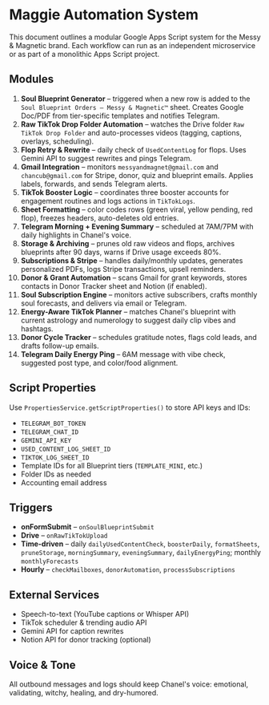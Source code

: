 # Maggie Automation System

This document outlines a modular Google Apps Script system for the Messy & Magnetic brand. Each workflow can run as an independent microservice or as part of a monolithic Apps Script project.

## Modules

1. **Soul Blueprint Generator** – triggered when a new row is added to the `Soul Blueprint Orders – Messy & Magnetic™` sheet. Creates Google Doc/PDF from tier-specific templates and notifies Telegram.
2. **Raw TikTok Drop Folder Automation** – watches the Drive folder `Raw TikTok Drop Folder` and auto-processes videos (tagging, captions, overlays, scheduling).
3. **Flop Retry & Rewrite** – daily check of `UsedContentLog` for flops. Uses Gemini API to suggest rewrites and pings Telegram.
4. **Gmail Integration** – monitors `messyandmagnet@gmail.com` and `chancub@gmail.com` for Stripe, donor, quiz and blueprint emails. Applies labels, forwards, and sends Telegram alerts.
5. **TikTok Booster Logic** – coordinates three booster accounts for engagement routines and logs actions in `TikTokLogs`.
6. **Sheet Formatting** – color codes rows (green viral, yellow pending, red flop), freezes headers, auto-deletes old entries.
7. **Telegram Morning + Evening Summary** – scheduled at 7AM/7PM with daily highlights in Chanel's voice.
8. **Storage & Archiving** – prunes old raw videos and flops, archives blueprints after 90 days, warns if Drive usage exceeds 80%.
9. **Subscriptions & Stripe** – handles daily/monthly updates, generates personalized PDFs, logs Stripe transactions, upsell reminders.
10. **Donor & Grant Automation** – scans Gmail for grant keywords, stores contacts in Donor Tracker sheet and Notion (if enabled).
11. **Soul Subscription Engine** – monitors active subscribers, crafts monthly soul forecasts, and delivers via email or Telegram.
12. **Energy-Aware TikTok Planner** – matches Chanel's blueprint with current astrology and numerology to suggest daily clip vibes and hashtags.
13. **Donor Cycle Tracker** – schedules gratitude notes, flags cold leads, and drafts follow-up emails.
14. **Telegram Daily Energy Ping** – 6AM message with vibe check, suggested post type, and color/food alignment.

## Script Properties
Use `PropertiesService.getScriptProperties()` to store API keys and IDs:

- `TELEGRAM_BOT_TOKEN`
- `TELEGRAM_CHAT_ID`
- `GEMINI_API_KEY`
- `USED_CONTENT_LOG_SHEET_ID`
- `TIKTOK_LOG_SHEET_ID`
- Template IDs for all Blueprint tiers (`TEMPLATE_MINI`, etc.)
- Folder IDs as needed
- Accounting email address

## Triggers

- **onFormSubmit** – `onSoulBlueprintSubmit`
- **Drive** – `onRawTikTokUpload`
- **Time-driven** – daily `dailyUsedContentCheck`, `boosterDaily`, `formatSheets`, `pruneStorage`, `morningSummary`, `eveningSummary`, `dailyEnergyPing`; monthly `monthlyForecasts`
- **Hourly** – `checkMailboxes`, `donorAutomation`, `processSubscriptions`

## External Services

- Speech-to-text (YouTube captions or Whisper API)
- TikTok scheduler & trending audio API
- Gemini API for caption rewrites
- Notion API for donor tracking (optional)

## Voice & Tone
All outbound messages and logs should keep Chanel's voice: emotional, validating, witchy, healing, and dry-humored.

